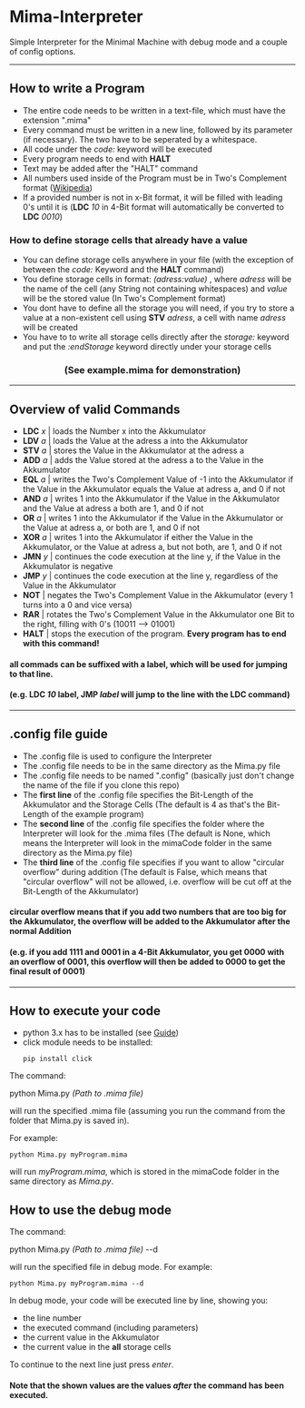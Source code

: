 # Mima-Interpreter
Simple Interpreter for the Minimal Machine with debug mode and a couple of config options.
***
## How to write a Program
* The entire code needs to be written in a text-file, which must have the extension ".mima"
* Every command must be written in a new line, followed by its parameter (if necessary). The two have to be seperated by a whitespace.
* All code under the *code:* keyword will be executed
* Every program needs to end with **HALT**
* Text may be added after the "HALT" command
* All numbers used inside of the Program must be in Two's Complement format ([Wikipedia](https://en.wikipedia.org/wiki/Two%27s_complement))
* If a provided number is not in x-Bit format, it will be filled with leading 0's until it is (**LDC** *10* in 4-Bit format will automatically be converted to **LDC** *0010*)
### How to define storage cells that already have a value
* You can define storage cells anywhere in your file (with the exception of between the *code:* Keyword and the **HALT** command)
* You define storage cells in format: *(adress:value)* , where *adress* will be the name of the cell (any String not containing whitespaces) and *value* will be the stored value (In Two's Complement format)
* You dont have to define all the storage you will need, if you try to store a value at a non-existent cell using **STV** *adress*, a cell with name *adress* will be created
* You have to to write all storage cells directly after the *storage:* keyword and put the *:endStorage* keyword directly under your storage cells 

### <div align="center">(See example.mima for demonstration)</div>

---
## Overview of valid Commands
* **LDC** *x* | loads the Number x into the Akkumulator
* **LDV** *a* | loads the Value at the adress a into the Akkumulator
* **STV** *a* | stores the Value in the Akkumulator at the adress a
* **ADD** *a* | adds the Value stored at the adress a to the Value in the Akkumulator
* **EQL** *a* | writes the Two's Complement Value of -1 into the Akkumulator if the Value in the Akkumulator equals the Value at adress a, and 0 if not
* **AND** *a* | writes 1 into the Akkumulator if the Value in the Akkumulator and the Value at adress a both are 1, and 0 if not
* **OR**  *a* | writes 1 into the Akkumulator if the Value in the Akkumulator or the Value at adress a, or both are 1, and 0 if not
* **XOR** *a* | writes 1 into the Akkumulator if either the Value in the Akkumulator, or the Value at adress a, but not both, are 1, and 0 if not
* **JMN** *y* | continues the code execution at the line y, if the Value in the Akkumulator is negative
* **JMP** *y* | continues the code execution at the line y, regardless of the Value in the Akkumulator
* **NOT** | negates the Two's Complement Value in the Akkumulator (every 1 turns into a 0 and vice versa)
* **RAR** | rotates the Two's Complement Value in the Akkumulator one Bit to the right, filling with 0's (10011 --> 01001)
* **HALT** | stops the execution of the program. **Every program has to end with this command!**

#### all commads can be suffixed with a label, which will be used for jumping to that line.
#### (e.g. **LDC** *10* **label**, **JMP** *label* will jump to the line with the **LDC** command)

---
## .config file guide
* The .config file is used to configure the Interpreter
* The .config file needs to be in the same directory as the Mima.py file
* The .config file needs to be named ".config" (basically just don't change the name of the file if you clone this repo)
* The **first line** of the .config file specifies the Bit-Length of the Akkumulator and the Storage Cells (The default is 4 as that's the Bit-Length of the example program)
* The **second line** of the .config file specifies the folder where the Interpreter will look for the .mima files (The default is None, which means the Interpreter will look in the mimaCode folder in the same directory as the Mima.py file)
* The **third line** of the .config file specifies if you want to allow "circular overflow" during addition (The default is False, which means that "circular overflow" will not be allowed, i.e. overflow will be cut off at the Bit-Length of the Akkumulator)
#### circular overflow means that if you add two numbers that are too big for the Akkumulator, the overflow will be added to the Akkumulator after the normal Addition
#### (e.g. if you add 1111 and 0001 in a 4-Bit Akkumulator, you get 0000 with an overflow of 0001, this overflow will then be added to 0000 to get the final result of 0001)

---
## How to execute your code
* python 3.x has to be installed (see [Guide](https://realpython.com/installing-python/))
* click module needs to be installed:
    ```
    pip install click 
    ```

The command:

python Mima.py *(Path to .mima file)* 

will run the specified .mima file (assuming you run the command from the folder that Mima.py is saved in).

For example:
```
python Mima.py myProgram.mima
```
will run *myProgram.mima*, which is stored in the mimaCode folder in the same directory as *Mima.py*.


## How to use the debug mode
The command:

python Mima.py *(Path to .mima file)* --d

will run the specified file in debug mode.
For example:
```
python Mima.py myProgram.mima --d
```
In debug mode, your code will be executed line by line, showing you:
* the line number
* the executed command (including parameters)
* the current value in the Akkumulator
* the current value in the **all** storage cells

To continue to the next line just press *enter*.

#### Note that the shown values are the values *after* the command has been executed.
